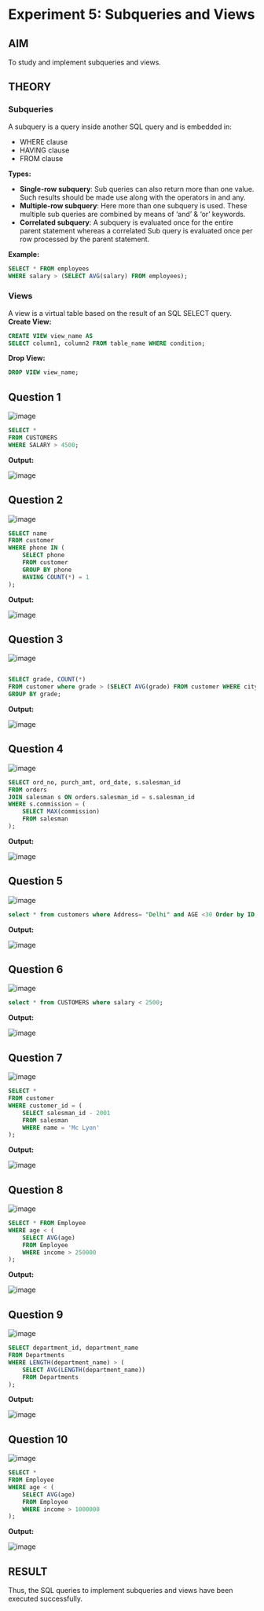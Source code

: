 # Experiment 5: Subqueries and Views

## AIM
To study and implement subqueries and views.

## THEORY

### Subqueries
A subquery is a query inside another SQL query and is embedded in:
- WHERE clause
- HAVING clause
- FROM clause

**Types:**
- **Single-row subquery**:
  Sub queries can also return more than one value. Such results should be made use along with the operators in and any.
- **Multiple-row subquery**:
  Here more than one subquery is used. These multiple sub queries are combined by means of ‘and’ & ‘or’ keywords.
- **Correlated subquery**:
  A subquery is evaluated once for the entire parent statement whereas a correlated Sub query is evaluated once per row processed by the parent statement.

**Example:**
```sql
SELECT * FROM employees
WHERE salary > (SELECT AVG(salary) FROM employees);
```
### Views
A view is a virtual table based on the result of an SQL SELECT query.
**Create View:**
```sql
CREATE VIEW view_name AS
SELECT column1, column2 FROM table_name WHERE condition;
```
**Drop View:**
```sql
DROP VIEW view_name;
```

**Question 1**
--
![image](https://github.com/user-attachments/assets/1165e6ca-2d49-41ef-8cd1-a2061b5fef2e)

```sql
SELECT *
FROM CUSTOMERS
WHERE SALARY > 4500;
```

**Output:**

![image](https://github.com/user-attachments/assets/12dcc0a1-d671-4eb8-afe8-6bbd09ed688d)

**Question 2**
---
![image](https://github.com/user-attachments/assets/0223399a-4922-41ab-b72e-fb0285c6d2f5)

```sql
SELECT name
FROM customer
WHERE phone IN (
    SELECT phone
    FROM customer
    GROUP BY phone
    HAVING COUNT(*) = 1
);
```

**Output:**

![image](https://github.com/user-attachments/assets/c32f9b69-c4ee-4904-bb33-a5122fc12200)

**Question 3**
---
![image](https://github.com/user-attachments/assets/5ed2ffc7-fb7c-48ee-b9d9-badb1da0cd4d)

```sql

SELECT grade, COUNT(*)
FROM customer where grade > (SELECT AVG(grade) FROM customer WHERE city = 'New York')
GROUP BY grade;
```

**Output:**

![image](https://github.com/user-attachments/assets/514e626b-d8a0-4e4d-872f-b72ed53408ac)

**Question 4**
---
![image](https://github.com/user-attachments/assets/19e9b00d-58e3-48be-9fec-71f01570922b)

```sql
SELECT ord_no, purch_amt, ord_date, s.salesman_id
FROM orders
JOIN salesman s ON orders.salesman_id = s.salesman_id
WHERE s.commission = (
    SELECT MAX(commission)
    FROM salesman
);
```

**Output:**

![image](https://github.com/user-attachments/assets/c758ada8-76b8-497c-8d3f-80ec6f96436a)

**Question 5**
---
![image](https://github.com/user-attachments/assets/4adc7758-ab6d-4992-9651-fa6f3c6c8717)

```sql
select * from customers where Address= "Delhi" and AGE <30 Order by ID;
```

**Output:**

![image](https://github.com/user-attachments/assets/844d7884-a8d9-4a00-88af-aebaf3d7540d)

**Question 6**
---
![image](https://github.com/user-attachments/assets/5cd8edc7-44e3-45b4-b5ef-abe1f4fa9b4c)

```sql
select * from CUSTOMERS where salary < 2500;
```

**Output:**

![image](https://github.com/user-attachments/assets/8fe56024-791b-4878-8444-870ac2ff0320)

**Question 7**
---
![image](https://github.com/user-attachments/assets/1a0aee2a-92bf-4ceb-95fc-30236923af12)

```sql
SELECT *
FROM customer
WHERE customer_id = (
    SELECT salesman_id - 2001
    FROM salesman
    WHERE name = 'Mc Lyon'
);
```

**Output:**

![image](https://github.com/user-attachments/assets/3e82ec14-696f-4dd7-b8fd-77dc38494967)

**Question 8**
---
![image](https://github.com/user-attachments/assets/4a5d146b-59d6-4cd6-9aa4-9972c5af621d)

```sql
SELECT * FROM Employee
WHERE age < (
    SELECT AVG(age)
    FROM Employee
    WHERE income > 250000
);
```

**Output:**

![image](https://github.com/user-attachments/assets/57af9f69-6c7a-4db9-bd91-ba4efcdc96e9)

**Question 9**
---
![image](https://github.com/user-attachments/assets/41d01b5b-cef4-423f-af93-11f22d090cf5)

```sql
SELECT department_id, department_name
FROM Departments
WHERE LENGTH(department_name) > (
    SELECT AVG(LENGTH(department_name))
    FROM Departments
);
```

**Output:**

![image](https://github.com/user-attachments/assets/8a96449a-21de-49b8-bfd1-af125e120e83)

**Question 10**
---
![image](https://github.com/user-attachments/assets/987464c8-4528-4a61-8f48-5d95f859e72f)

```sql
SELECT * 
FROM Employee
WHERE age < (
    SELECT AVG(age) 
    FROM Employee 
    WHERE income > 1000000
);
```

**Output:**

![image](https://github.com/user-attachments/assets/0eccc763-d792-4c2a-9ac7-f2c5cde8fff4)


## RESULT
Thus, the SQL queries to implement subqueries and views have been executed successfully.
